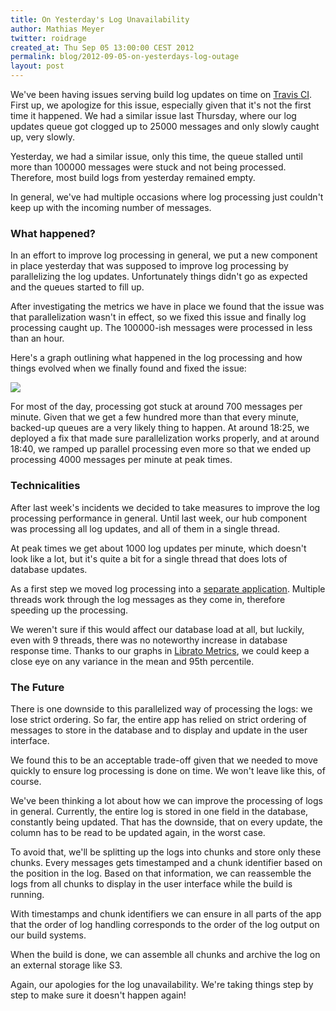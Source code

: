 ```yaml
---
title: On Yesterday's Log Unavailability
author: Mathias Meyer
twitter: roidrage
created_at: Thu Sep 05 13:00:00 CEST 2012
permalink: blog/2012-09-05-on-yesterdays-log-outage
layout: post
---
```

We've been having issues serving build log updates on time on [Travis
CI](http://travis-ci.org). First up, we apologize for this issue, especially
given that it's not the first time it happened. We had a similar issue last
Thursday, where our log updates queue got clogged up to 25000 messages and only
slowly caught up, very slowly.

Yesterday, we had a similar issue, only this time, the queue stalled until more
than 100000 messages were stuck and not being processed. Therefore, most build
logs from yesterday remained empty.

In general, we've had multiple occasions where log processing just couldn't keep
up with the incoming number of messages.

### What happened?

In an effort to improve log processing in general, we put a new component in
place yesterday that was supposed to improve log processing by parallelizing the
log updates. Unfortunately things didn't go as expected and the queues started
to fill up.

After investigating the metrics we have in place we found that the issue was
that parallelization wasn't in effect, so we fixed this issue and finally log
processing caught up. The 100000-ish messages were processed in less than an
hour.

Here's a graph outlining what happened in the log processing and how things
evolved when we finally found and fixed the issue:

![](http://s3itch.paperplanes.de/Metric_%E2%80%93_Librato_Metrics-20120906-130435.png)

For most of the day, processing got stuck at around 700 messages per minute.
Given that we get a few hundred more than that every minute, backed-up queues
are a very likely thing to happen. At around 18:25, we deployed a fix that made
sure parallelization works properly, and at around 18:40, we ramped up
parallel processing even more so that we ended up processing 4000 messages per
minute at peak times.

### Technicalities

After last week's incidents we decided to take measures to improve the log
processing performance in general. Until last week, our hub component was
processing all log updates, and all of them in a single thread.

At peak times we get about 1000 log updates per minute, which doesn't look like
a lot, but it's quite a bit for a single thread that does lots of database
updates.

As a first step we moved log processing into a [separate
application](https://github.com/travis-ci/travis-logs). Multiple threads work
through the log messages as they come in, therefore speeding up the processing.

We weren't sure if this would affect our database load at all, but luckily, even
with 9 threads, there was no noteworthy increase in database response time.
Thanks to our graphs in [Librato Metrics](http://metrics.librato.com), we could
keep a close eye on any variance in the mean and 95th percentile.

### The Future

There is one downside to this parallelized way of processing the logs: we lose
strict ordering. So far, the entire app has relied on strict ordering of
messages to store in the database and to display and update in the user
interface.

We found this to be an acceptable trade-off given that we needed to move quickly
to ensure log processing is done on time. We won't leave like this, of course.

We've been thinking a lot about how we can improve the processing of logs in
general. Currently, the entire log is stored in one field in the database,
constantly being updated. That has the downside, that on every update, the
column has to be read to be updated again, in the worst case.

To avoid that, we'll be splitting up the logs into chunks and store only these
chunks. Every messages gets timestamped and a chunk identifier based on the
position in the log. Based on that information, we can reassemble the logs
from all chunks to display in the user interface while the build is running.

With timestamps and chunk identifiers we can ensure in all parts of the app that
the order of log handling corresponds to the order of the log output on our
build systems.

When the build is done, we can assemble all chunks and archive the log on an
external storage like S3.

Again, our apologies for the log unavailability. We're taking things step by
step to make sure it doesn't happen again!
